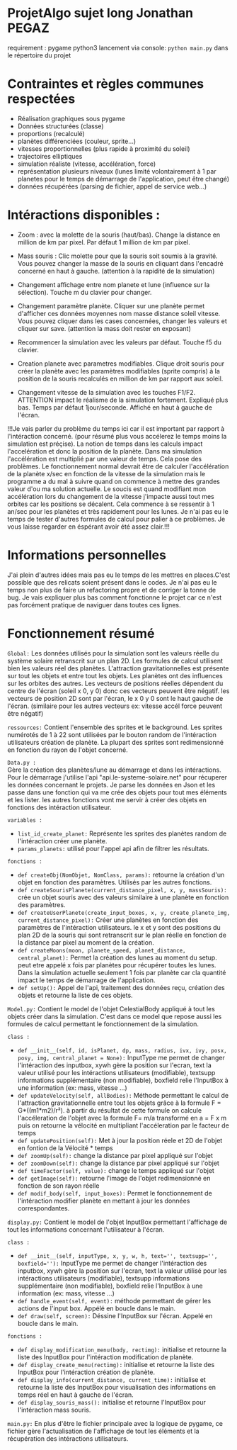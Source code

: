 # ProjetAlgo sujet long Jonathan PEGAZ

requirement : pygame python3
lancement via console: `python main.py` dans le répertoire du projet 


# Contraintes et règles communes respectées
- Réalisation graphiques sous pygame
- Données structurées (classe)
- proportions (recalculé)
- planètes différenciées (couleur, sprite...)
- vitesses proportionnelles (plus rapide à proximité du soleil)
- trajectoires elliptiques
- simulation réaliste (vitesse, accélération, force)
- représentation plusieurs niveaux (lunes limité volontairement à 1 par planetes pour le temps de démarrage de l'application, peut être changé)
- données récupérées (parsing de fichier, appel de service web...)


# Intéractions disponibles :
- Zoom : avec la molette de la souris (haut/bas). Change la distance en million de km par pixel. Par défaut 1 million de km par pixel.

- Mass souris : Clic molette pour que la souris soit soumis à la gravité. Vous pouvez changer la masse de la souris en cliquant dans l'encadré concerné en haut à gauche. (attention à la rapidité de la simulation)

- Changement affichage entre nom planete et lune (influence sur la sélection). Touche m du clavier pour changer.

- Changement paramètre planète. Cliquer sur une planète permet d'afficher ces données moyennes nom masse distance soleil vitesse. Vous pouvez cliquer dans les cases concernées, changer les valeurs et cliquer sur save. (attention la mass doit rester en exposant)

- Recommencer la simulation avec les valeurs par défaut. Touche f5 du clavier.

- Creation planete avec parametres modifiables. Clique droit souris pour créer la planète avec les paramètres modifiables (sprite compris) à la position de la souris recalculés en million de km par rapport aux soleil. 

- Changement vitesse de la simulation avec les touches F1/F2. ATTENTION impact le réalisme de la simulation fortement. Expliqué plus bas. Temps par défaut 1jour/seconde. Affiché en haut à gauche de l'écran. 

!!!Je vais parler du problème du temps ici car il est important par rapport à l'intéraction concerné. (pour résumé plus vous accélerez le temps moins la simulation est préçise).
La notion de temps dans les calculs impact l'accelération et donc la position de la planète. Dans ma simulation l'accélération est multiplié par une valeur de temps. Cela pose des problèmes. Le fonctionnement normal devrait être de calculer l'accélération de la planète x/sec en fonction de la vitesse de la simulation mais le programme a du mal à suivre quand on commence à mettre des grandes valeur d'ou ma solution actuelle. Le soucis est quand modifiant mon accélération lors du changement de la vitesse j'impacte aussi tout mes orbites car les positions se décalent. Cela commence à se ressentir à 1 an/sec pour les planètes et très rapidement pour les lunes. Je n'ai pas eu le temps de tester d'autres formules de calcul pour palier à ce problèmes. Je vous laisse regarder en éspérant avoir été assez clair.!!!

# Informations personnelles
J'ai plein d'autres idées mais pas eu le temps de les mettres en places.C'est possible que des relicats soient présent dans le codes. Je n'ai pas eu le temps non plus de faire un refactoring propre et de corriger la tonne de bug. Je vais expliquer plus bas comment fonctionne le projet car ce n'est pas forcément pratique de naviguer dans toutes ces lignes.

# Fonctionnement résumé
`Global:` Les données utilisés pour la simulation sont les valeurs réelle du système solaire retranscrit sur un plan 2D. Les formules de calcul utilisent bien les valeurs réel des planètes.
L'attraction gravitationnelles est présente sur tout les objets et entre tout les objets. Les planètes ont des influences sur les orbites des autres.
Les vecteurs de positions réelles dépendent du centre de l'écran (soleil x 0, y 0) donc ces vecteurs peuvent être négatif.  les vecteurs de position 2D sont par l'écran, le x 0 y 0 sont le haut gauche de l'écran. (similaire pour les autres vecteurs ex: vitesse accél force peuvent être négatif)


`ressources:` Contient l'ensemble des sprites et le background. Les sprites numérotés de 1 à 22 sont utilisées par le bouton random de l'intéraction utilisateurs création de planète. La plupart des sprites sont redimensionné en fonction du rayon de l'objet concerné.


`Data.py :`  
    Gère la création des planètes/lune au démarrage et dans les intéractions.
    Pour le démarrage j'utilise l'api "api.le-systeme-solaire.net" pour récuperer les données concernant le projets. Je parse les données en Json et les passe dans une fonction qui va me crée des objets pour tout mes éléments et les lister. 
    les autres fonctions vont me servir à créer des objets en fonctions des intéraction utilisateur.

`variables :`
- `list_id_create_planet:` 
    Représente les sprites des planètes random de l'intéraction créer une planète.
- `params_planets:` 
    utilisé pour l'appel api afin de filtrer les résultats.

`fonctions :`
- `def createObj(NomObjet, NomClass, params):`
    retourne la création d'un objet en fonction des paramètres. Utilisés par les autres fonctions.
- `def createSourisPlanete(current_distance_pixel, x, y, massSouris):`
    crée un objet souris avec des valeurs similaire à une planète en fonction des paramètres.
- `def createUserPlanete(create_input_boxes, x, y, create_planete_img, current_distance_pixel):`
    Créer une planètes en fonction des paramètres de l'intéraction utilisateurs. le x et y sont des positions du plan 2D de la souris qui sont retranscrit sur le plan réelle en fonction de la distance par pixel au moment de la création.
- `def createMoons(moon, planete_speed, planet_distance, central_planet):`
    Permet la création des lunes au moment du setup. peut etre appelé x fois par planètes pour récupérer toutes les lunes. Dans la simulation actuelle seulement 1 fois par planète car cla quantité impact le temps de démarrage de l'application.
- `def setUp():`
    Appel de l'api, traitement des données reçu, création des objets et retourne la liste de ces objets.


`Model.py:`
    Contient le model de l'objet CelestialBody appliqué à tout les objets créer dans la simulation. C'est dans ce model que repose aussi les formules de calcul permettant le fonctionnement de la simulation.

`class :`
- `def __init__(self, id, isPlanet, dp, mass, radius, ivx, ivy, posx, posy, img, central_planet = None):`
    InputType me permet de changer l'intéraction des inputbox, xywh gère la position sur l'ecran, text la valeur utilisé pour les intéractions utilisateurs (modifiable), textsupp informations supplémentaire (non modifiable), boxfield relie l'InputBox à une information (ex: mass, vitesse ...)
- `def updateVelocity(self, allBodies):`
    Méthode permettant le calcul de l'attraction gravitationnelle entre tout les objets grâce à la formule F = G*((m1*m2)/r²). à partir du résultat de cette formule on calcule l'accéleration de l'objet avec la formule F= m/a transformé en a = F x m 
    puis on retourne la vélocité en multipliant l'accéleration par le facteur de temps
- `def updatePosition(self):`
    Met à jour la position réele et 2D de l'objet en fontion de la Vélocité * temps
- `def zoomUp(self):`
    change la distance par pixel appliqué sur l'objet
- `def zoomDown(self):`
    change la distance par pixel appliqué sur l'objet
- `def timeFactor(self, value):`
    change le temps appliqué sur l'objet
- `def getImage(self):`
    retourne l'image de l'objet redimensionné en fonction de son rayon réelle
- `def modif_body(self, input_boxes):`
    Permet le fonctionnement de l'intéraction modifier planète en mettant à jour les données correspondantes.


`display.py:`
    Contient le model de l'objet InputBox permettant l'affichage de tout les informations concernant l'utilisateur à l'écran.

`class :`
- `def __init__(self, inputType, x, y, w, h, text='', textsupp='', boxfield=''):`
    InputType me permet de changer l'intéraction des inputbox, xywh gère la position sur l'ecran, text la valeur utilisé pour les intéractions utilisateurs (modifiable), textsupp informations supplémentaire (non modifiable), boxfield relie l'InputBox à une information (ex: mass, vitesse ...)
- `def handle_event(self, event):`
    méthode permettant de gérer les actions de l'input box. Appélé en boucle dans le main.
- `def draw(self, screen):`
    Déssine l'InputBox sur l'écran. Appelé en boucle dans le main.

`fonctions :`
- `def display_modification_menu(body, rectimg):`
    initialise et retourne la liste des InputBox pour l'intéraction modification de planète.
- `def display_create_menu(rectimg):`
    initialise et retourne la liste des InputBox pour l'intéraction création de planète.
- `def display_info(current_distance, current_time):`
    initialise et retourne la liste des InputBox pour visualisation des informations en temps réel en haut à gauche de l'écran.
- `def display_souris_mass():`
    initialise et retourne l'InputBox pour l'intéraction mass souris.


`main.py:`
    En plus d'être le fichier principale avec la logique de pygame, ce fichier gère l'actualisation de l'affichage de tout les éléments et la récupération des intéractions utilisateurs.

